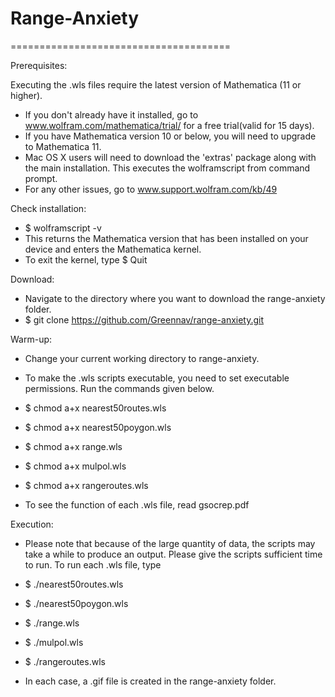 # Range-Anxiety
======================================

Prerequisites:

Executing the .wls files require the latest version of Mathematica (11 or higher). 
* If you don't already have it installed, go to www.wolfram.com/mathematica/trial/ for a free trial(valid for 15 days).
* If you have Mathematica version 10 or below, you will need to upgrade to Mathematica 11.
* Mac OS X users will need to download the 'extras' package along with the main installation.
This executes the wolframscript from command prompt.
* For any other issues, go to www.support.wolfram.com/kb/49


Check installation:
* $ wolframscript -v
* This returns the Mathematica version that has been installed on your device and enters the Mathematica kernel.  
* To exit the kernel, type
$ Quit

Download:
* Navigate to the directory where you want to download the range-anxiety folder.
* $ git clone https://github.com/Greennav/range-anxiety.git

Warm-up:
* Change your current working directory to range-anxiety.
* To make the .wls scripts executable, you need to set executable permissions. Run the commands given below.
* $ chmod a+x nearest50routes.wls
* $ chmod a+x nearest50poygon.wls
* $ chmod a+x range.wls
* $ chmod a+x mulpol.wls
* $ chmod a+x rangeroutes.wls

* To see the function of each .wls file, read gsocrep.pdf

Execution:
* Please note that because of the large quantity of data, the scripts may take a while to produce an output. 
Please give the scripts sufficient time to run. 
To run each .wls file, type
* $ ./nearest50routes.wls
* $ ./nearest50poygon.wls
* $ ./range.wls
* $ ./mulpol.wls
* $ ./rangeroutes.wls

* In each case, a .gif file is created in the range-anxiety folder.

